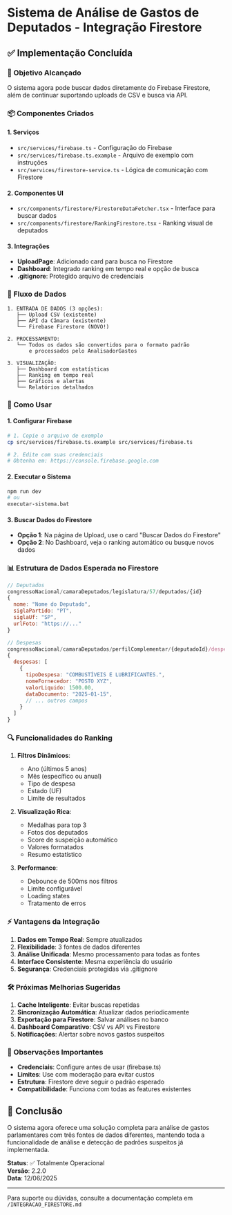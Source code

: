 # Sistema de Análise de Gastos de Deputados - Integração Firestore

## ✅ Implementação Concluída

### 🎯 Objetivo Alcançado
O sistema agora pode buscar dados diretamente do Firebase Firestore, além de continuar suportando uploads de CSV e busca via API.

### 📦 Componentes Criados

#### 1. **Serviços**
- `src/services/firebase.ts` - Configuração do Firebase
- `src/services/firebase.ts.example` - Arquivo de exemplo com instruções
- `src/services/firestore-service.ts` - Lógica de comunicação com Firestore

#### 2. **Componentes UI**
- `src/components/firestore/FirestoreDataFetcher.tsx` - Interface para buscar dados
- `src/components/firestore/RankingFirestore.tsx` - Ranking visual de deputados

#### 3. **Integrações**
- **UploadPage**: Adicionado card para busca no Firestore
- **Dashboard**: Integrado ranking em tempo real e opção de busca
- **.gitignore**: Protegido arquivo de credenciais

### 🔄 Fluxo de Dados

```
1. ENTRADA DE DADOS (3 opções):
   ├── Upload CSV (existente)
   ├── API da Câmara (existente)
   └── Firebase Firestore (NOVO!)

2. PROCESSAMENTO:
   └── Todos os dados são convertidos para o formato padrão
       e processados pelo AnalisadorGastos

3. VISUALIZAÇÃO:
   ├── Dashboard com estatísticas
   ├── Ranking em tempo real
   ├── Gráficos e alertas
   └── Relatórios detalhados
```

### 🚀 Como Usar

#### 1. Configurar Firebase
```bash
# 1. Copie o arquivo de exemplo
cp src/services/firebase.ts.example src/services/firebase.ts

# 2. Edite com suas credenciais
# Obtenha em: https://console.firebase.google.com
```

#### 2. Executar o Sistema
```bash
npm run dev
# ou
executar-sistema.bat
```

#### 3. Buscar Dados do Firestore
- **Opção 1**: Na página de Upload, use o card "Buscar Dados do Firestore"
- **Opção 2**: No Dashboard, veja o ranking automático ou busque novos dados

### 📊 Estrutura de Dados Esperada no Firestore

```javascript
// Deputados
congressoNacional/camaraDeputados/legislatura/57/deputados/{id}
{
  nome: "Nome do Deputado",
  siglaPartido: "PT",
  siglaUf: "SP",
  urlFoto: "https://..."
}

// Despesas
congressoNacional/camaraDeputados/perfilComplementar/{deputadoId}/despesas/{ano}/{mes}/all_despesas
{
  despesas: [
    {
      tipoDespesa: "COMBUSTÍVEIS E LUBRIFICANTES.",
      nomeFornecedor: "POSTO XYZ",
      valorLiquido: 1500.00,
      dataDocumento: "2025-01-15",
      // ... outros campos
    }
  ]
}
```

### 🔍 Funcionalidades do Ranking

1. **Filtros Dinâmicos**:
   - Ano (últimos 5 anos)
   - Mês (específico ou anual)
   - Tipo de despesa
   - Estado (UF)
   - Limite de resultados

2. **Visualização Rica**:
   - Medalhas para top 3
   - Fotos dos deputados
   - Score de suspeição automático
   - Valores formatados
   - Resumo estatístico

3. **Performance**:
   - Debounce de 500ms nos filtros
   - Limite configurável
   - Loading states
   - Tratamento de erros

### ⚡ Vantagens da Integração

1. **Dados em Tempo Real**: Sempre atualizados
2. **Flexibilidade**: 3 fontes de dados diferentes
3. **Análise Unificada**: Mesmo processamento para todas as fontes
4. **Interface Consistente**: Mesma experiência do usuário
5. **Segurança**: Credenciais protegidas via .gitignore

### 🛠️ Próximas Melhorias Sugeridas

1. **Cache Inteligente**: Evitar buscas repetidas
2. **Sincronização Automática**: Atualizar dados periodicamente
3. **Exportação para Firestore**: Salvar análises no banco
4. **Dashboard Comparativo**: CSV vs API vs Firestore
5. **Notificações**: Alertar sobre novos gastos suspeitos

### 📝 Observações Importantes

- **Credenciais**: Configure antes de usar (firebase.ts)
- **Limites**: Use com moderação para evitar custos
- **Estrutura**: Firestore deve seguir o padrão esperado
- **Compatibilidade**: Funciona com todas as features existentes

## 🎉 Conclusão

O sistema agora oferece uma solução completa para análise de gastos parlamentares com três fontes de dados diferentes, mantendo toda a funcionalidade de análise e detecção de padrões suspeitos já implementada.

**Status**: ✅ Totalmente Operacional  
**Versão**: 2.2.0  
**Data**: 12/06/2025

---

Para suporte ou dúvidas, consulte a documentação completa em `/INTEGRACAO_FIRESTORE.md`
